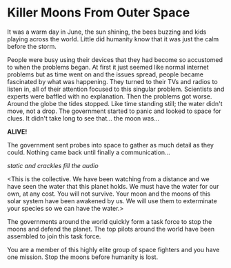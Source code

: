 # Killer Moons From Outer Space
It was a warm day in June, the sun shining, the bees buzzing and kids playing across the world. Little did humanity know that it was just the calm before the storm.

People were busy using their devices that they had become so accustomed to when the problems began. At first it just seemed like normal internet problems but as time went on and the issues spread, people became fascinated by what was happening. They turned to their TVs and radios to listen in, all of their attention focused to this singular problem. Scientists and experts were baffled with no explanation. Then the problems got worse. Around the globe the tides stopped. Like time standing still; the water didn't move, not a drop. The government started to panic and looked to space for clues. It didn't take long to see that... the moon was...

<b>ALIVE!</b>

The government sent probes into space to gather as much detail as they could. Nothing came back until finally a communication... 

*static and crackles fill the audio*

<This is the collective. We have been watching from a distance and we have seen the water that this planet holds. We must have the water for our own, at any cost. You will not survive. Your moon and the moons of this solar system have been awakened by us. We will use them to exterminate your species so we can have the water.>

The governments around the world quickly form a task force to stop the moons and defend the planet. The top pilots around the world have been assembled to join this task force.

You are a member of this highly elite group of space fighters and you have one mission. Stop the moons before humanity is lost.
